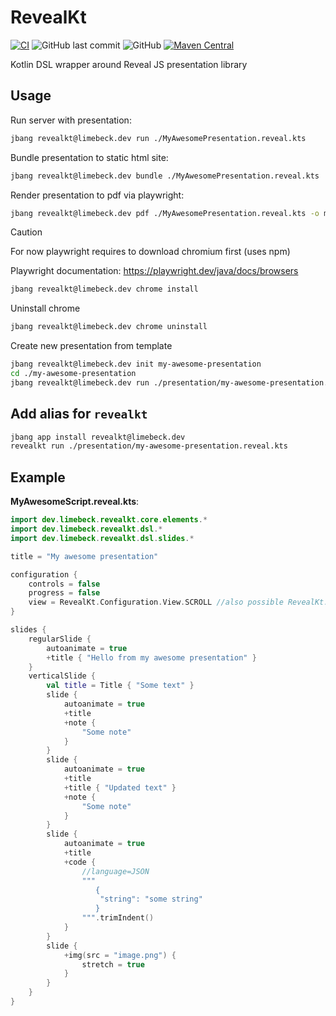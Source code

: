 # RevealKt

[![CI](https://github.com/LimeBeck/reveal-kt/actions/workflows/main.yml/badge.svg)](https://github.com/LimeBeck/reveal-kt/actions/workflows/main.yml)
![GitHub last commit](https://img.shields.io/github/last-commit/limebeck/reveal-kt)
![GitHub](https://img.shields.io/github/license/limebeck/reveal-kt)
[![Maven Central](https://img.shields.io/maven-central/v/dev.limebeck/revealkt-cli.svg?label=Maven%20Central)](https://search.maven.org/search?q=g:%22dev.limebeck%22%20AND%20a:%22ko-te%22)


Kotlin DSL wrapper around Reveal JS presentation library

## Usage

Run server with presentation:
```bash
jbang revealkt@limebeck.dev run ./MyAwesomePresentation.reveal.kts
```

Bundle presentation to static html site:
```bash
jbang revealkt@limebeck.dev bundle ./MyAwesomePresentation.reveal.kts
```

Render presentation to pdf via playwright:
```bash
jbang revealkt@limebeck.dev pdf ./MyAwesomePresentation.reveal.kts -o myPresentation.pdf
```

> [!CAUTION]
> For now playwright requires to download chromium first (uses npm)

Playwright documentation: https://playwright.dev/java/docs/browsers

```bash
jbang revealkt@limebeck.dev chrome install
```

Uninstall chrome 
```bash
jbang revealkt@limebeck.dev chrome uninstall
```


Create new presentation from template
```bash
jbang revealkt@limebeck.dev init my-awesome-presentation
cd ./my-awesome-presentation
jbang revealkt@limebeck.dev run ./presentation/my-awesome-presentation.reveal.kts
```

## Add alias for `revealkt`

```bash
jbang app install revealkt@limebeck.dev
revealkt run ./presentation/my-awesome-presentation.reveal.kts
```

## Example

**MyAwesomeScript.reveal.kts**:
```kotlin
import dev.limebeck.revealkt.core.elements.*
import dev.limebeck.revealkt.dsl.*
import dev.limebeck.revealkt.dsl.slides.*

title = "My awesome presentation"

configuration {
    controls = false
    progress = false
    view = RevealKt.Configuration.View.SCROLL //also possible RevealKt.Configuration.View.REGULAR
}

slides {
    regularSlide {
        autoanimate = true
        +title { "Hello from my awesome presentation" }
    }
    verticalSlide {
        val title = Title { "Some text" }
        slide {
            autoanimate = true
            +title
            +note {
                "Some note"
            }
        }
        slide {
            autoanimate = true
            +title
            +title { "Updated text" }
            +note {
                "Some note"
            }
        }
        slide {
            autoanimate = true
            +title
            +code {
                //language=JSON
                """
                   {
                    "string": "some string"
                   } 
                """.trimIndent()
            }
        }
        slide {
            +img(src = "image.png") {
                stretch = true
            }
        }
    }
}
```
